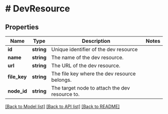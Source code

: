 # # DevResource

## Properties

Name | Type | Description | Notes
------------ | ------------- | ------------- | -------------
**id** | **string** | Unique identifier of the dev resource |
**name** | **string** | The name of the dev resource. |
**url** | **string** | The URL of the dev resource. |
**file_key** | **string** | The file key where the dev resource belongs. |
**node_id** | **string** | The target node to attach the dev resource to. |

[[Back to Model list]](../../README.md#models) [[Back to API list]](../../README.md#endpoints) [[Back to README]](../../README.md)
